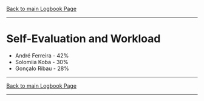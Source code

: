 [Back to main Logbook Page](../hci_logbook.md)

---

# Self-Evaluation and Workload
- André Ferreira - 42%
- Solomiia Koba - 30%
- Gonçalo Ribau - 28%

---
[Back to main Logbook Page](../hci_logbook.md)

---